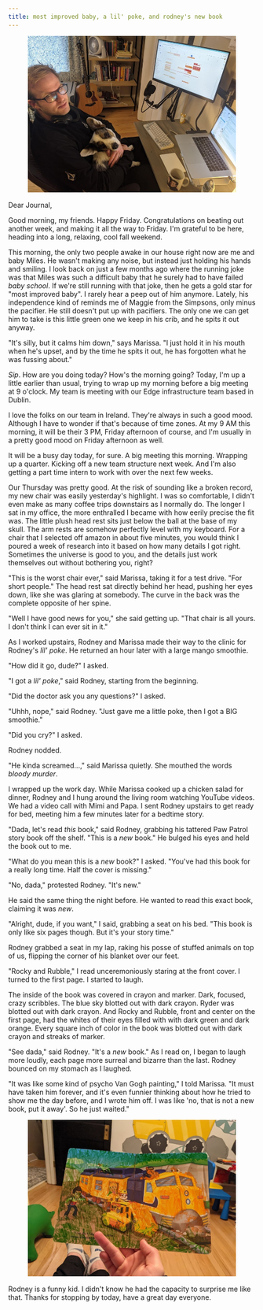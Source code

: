 ```yaml
---
title: most improved baby, a lil' poke, and rodney's new book
---
```


<figure>
  <a href="/images/banners/2020-10-02.jpg">
    <img alt="banner" src="/images/banners/2020-10-02.jpg"/>
  </a>
</figure>

Dear Journal,

Good morning, my friends.  Happy Friday.  Congratulations on beating
out another week, and making it all the way to Friday.  I'm grateful
to be here, heading into a long, relaxing, cool fall weekend.

This morning, the only two people awake in our house right now are me
and baby Miles.  He wasn't making any noise, but instead just holding
his hands and smiling.  I look back on just a few months ago where the
running joke was that Miles was such a difficult baby that he surely
had to have failed _baby school_.  If we're still running with that
joke, then he gets a gold star for "most improved baby".  I rarely
hear a peep out of him anymore.  Lately, his independence kind of
reminds me of Maggie from the Simpsons, only minus the pacifier.  He
still doesn't put up with pacifiers.  The only one we can get him to
take is this little green one we keep in his crib, and he spits it out
anyway.

"It's silly, but it calms him down," says Marissa.  "I just hold it in
his mouth when he's upset, and by the time he spits it out, he has
forgotten what he was fussing about."

_Sip_.  How are you doing today?  How's the morning going?  Today, I'm
up a little earlier than usual, trying to wrap up my morning before a
big meeting at 9 o'clock.  My team is meeting with our Edge
infrastructure team based in Dublin.

I love the folks on our team in Ireland.  They're always in such a
good mood.  Although I have to wonder if that's because of time zones.
At my 9 AM this morning, it will be their 3 PM, Friday afternoon of
course, and I'm usually in a pretty good mood on Friday afternoon as
well.

It will be a busy day today, for sure.  A big meeting this morning.
Wrapping up a quarter.  Kicking off a new team structure next week.
And I'm also getting a part time intern to work with over the next few
weeks.

Our Thursday was pretty good.  At the risk of sounding like a broken
record, my new chair was easily yesterday's highlight.  I was so
comfortable, I didn't even make as many coffee trips downstairs as I
normally do.  The longer I sat in my office, the more enthralled I
became with how eerily precise the fit was.  The little plush head
rest sits just below the ball at the base of my skull.  The arm rests
are somehow perfectly level with my keyboard.  For a chair that I
selected off amazon in about five minutes, you would think I poured a
week of research into it based on how many details I got right.
Sometimes the universe is good to you, and the details just work
themselves out without bothering you, right?

"This is the worst chair ever," said Marissa, taking it for a test
drive.  "For short people."  The head rest sat directly behind her
head, pushing her eyes down, like she was glaring at somebody.  The
curve in the back was the complete opposite of her spine.

"Well I have good news for you," she said getting up.  "That chair is
all yours.  I don't think I can ever sit in it."

As I worked upstairs, Rodney and Marissa made their way to the clinic
for Rodney's _lil' poke_.  He returned an hour later with a large
mango smoothie.

"How did it go, dude?" I asked.

"I got a _lil' poke_," said Rodney, starting from the beginning.

"Did the doctor ask you any questions?" I asked.

"Uhhh, nope," said Rodney.  "Just gave me a little poke, then I got a
BIG smoothie."

"Did you cry?" I asked.

Rodney nodded.

"He kinda screamed...," said Marissa quietly.  She mouthed the words
_bloody murder_.

I wrapped up the work day.  While Marissa cooked up a chicken salad
for dinner, Rodney and I hung around the living room watching YouTube
videos.  We had a video call with Mimi and Papa.  I sent Rodney
upstairs to get ready for bed, meeting him a few minutes later for a
bedtime story.

"Dada, let's read _this_ book," said Rodney, grabbing his tattered Paw
Patrol story book off the shelf.  "This is a _new_ book."  He bulged
his eyes and held the book out to me.

"What do you mean this is a _new_ book?" I asked.  "You've had this
book for a really long time.  Half the cover is missing."

"No, dada," protested Rodney.  "It's new."

He said the same thing the night before.  He wanted to read this exact
book, claiming it was _new_.

"Alright, dude, if you want," I said, grabbing a seat on his bed.
"This book is only like six pages though.  But it's your story time."

Rodney grabbed a seat in my lap, raking his posse of stuffed animals
on top of us, flipping the corner of his blanket over our feet.

"Rocky and Rubble," I read unceremoniously staring at the front cover.
I turned to the first page.  I started to laugh.

The inside of the book was covered in crayon and marker.  Dark,
focused, crazy scribbles.  The blue sky blotted out with dark crayon.
Ryder was blotted out with dark crayon.  And Rocky and Rubble, front
and center on the first page, had the whites of their eyes filled with
with dark green and dark orange.  Every square inch of color in the
book was blotted out with dark crayon and streaks of marker.

"See dada," said Rodney.  "It's a _new_ book."  As I read on, I began
to laugh more loudly, each page more surreal and bizarre than the
last.  Rodney bounced on my stomach as I laughed.

"It was like some kind of psycho Van Gogh painting," I told Marissa.
"It must have taken him forever, and it's even funnier thinking about
how he tried to show me the day before, and I wrote him off.  I was
like 'no, that is not a new book, put it away'.  So he just waited."

<figure>
  <a href="/images/colored-paw-patrol-book.jpg">
    <img alt="colored paw patrol book" src="/images/colored-paw-patrol-book.jpg"/>
  </a>
</figure>

Rodney is a funny kid.  I didn't know he had the capacity to surprise
me like that.  Thanks for stopping by today, have a great day
everyone.

